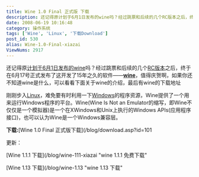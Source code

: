 ```yaml
---
title: Wine 1.0 Final 正式版 下载
description: 还记得原计划于6月1日发布的wine吗？经过跳票和后续的几个RC版本之后，终于在6月17号正式发布了这开发了15年之久的软件——wine，值得庆贺啊，如果你还不知道wine是什么，可以看看下面关于wine的介绍，最后有wine的下载地址
date: 2008-06-19 10:16:48
category: 操作系统
tags: ['Wine', 'Linux', '下载Download']
post_id: 530
alias: Wine-1.0-Final-xiazai
ViewNums: 2917
---
```


还记得原[计划于6月1日发布的wine](/blog/wine-10-date-of-release)吗？经过跳票和后续的几个[RC版本](/blog/wine-10-rc2)之后，终于在6月17号正式发布了这开发了15年之久的软件——[**wine**](/tags/Wine)，值得庆贺啊，如果你还不知道wine是什么，可以看看下面关于wine的介绍，最后有wine的下载地址

刚刚步入[Linux](/tags/Linux)，难免要有时利用一下[Windows](/tags/Windows)的程序资源，Wine提供了一个用来运行Windows程序的平台。Wine(Wine Is Not an Emulator的缩写，即Wine不仅仅是一个模拟器)是一个在XWindows和Unix上执行的Windows APIs(应用程序接口)，也可以认为Wine是一个Windows兼容层。

**下载:**[Wine 1.0 Final 正式版下载](/blog/download.asp?id=101

更新：

[Wine 1.1.1 下载](/blog/wine-111-xiazai "wine 1.1.1 免费下载"

[Wine 1.13 下载](/blog/wine-1.13 "wine 1.13 下载"

